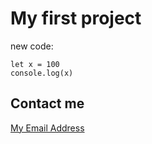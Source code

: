 # My first project

new code:

    let x = 100
    console.log(x)

## Contact me

[My Email Address](mailto:seferiengjell@gmail.com)
